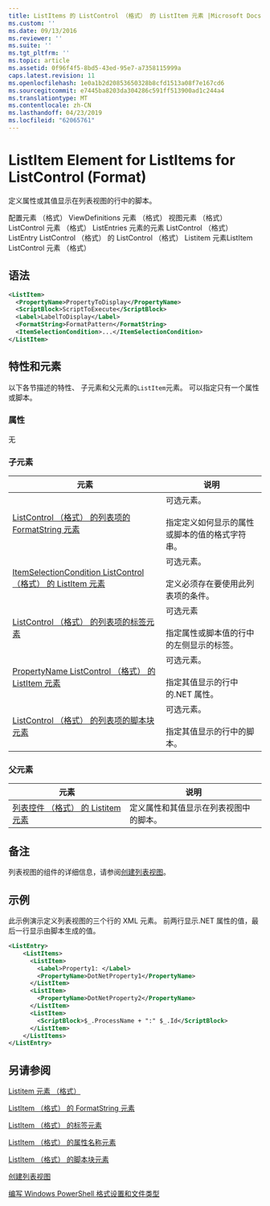 ```yaml
---
title: ListItems 的 ListControl （格式） 的 ListItem 元素 |Microsoft Docs
ms.custom: ''
ms.date: 09/13/2016
ms.reviewer: ''
ms.suite: ''
ms.tgt_pltfrm: ''
ms.topic: article
ms.assetid: 0f96f4f5-8bd5-43ed-95e7-a7358115999a
caps.latest.revision: 11
ms.openlocfilehash: 1e0a1b2d20853650328b8cfd1513a08f7e167cd6
ms.sourcegitcommit: e7445ba8203da304286c591ff513900ad1c244a4
ms.translationtype: MT
ms.contentlocale: zh-CN
ms.lasthandoff: 04/23/2019
ms.locfileid: "62065761"
---
```

# <a name="listitem-element-for-listitems-for-listcontrol-format"></a>ListItem Element for ListItems for ListControl (Format)

定义属性或其值显示在列表视图的行中的脚本。

配置元素 （格式） ViewDefinitions 元素 （格式） 视图元素 （格式） ListControl 元素 （格式） ListEntries 元素的元素 ListControl （格式） ListEntry ListControl （格式） 的 ListControl （格式） Listitem 元素ListItem ListControl 元素 （格式）

## <a name="syntax"></a>语法

```xml
<ListItem>
  <PropertyName>PropertyToDisplay</PropertyName>
  <ScriptBlock>ScriptToExecute</ScriptBlock>
  <Label>LabelToDisplay</Label>
  <FormatString>FormatPattern</FormatString>
  <ItemSelectionCondition>...</ItemSelectionCondition>
</ListItem>
```

## <a name="attributes-and-elements"></a>特性和元素

以下各节描述的特性、 子元素和父元素的`ListItem`元素。 可以指定只有一个属性或脚本。

### <a name="attributes"></a>属性

无

### <a name="child-elements"></a>子元素

|元素|说明|
|-------------|-----------------|
|[ListControl （格式） 的列表项的 FormatString 元素](./formatstring-element-for-listitem-for-listcontrol-format.md)|可选元素。<br /><br /> 指定定义如何显示的属性或脚本的值的格式字符串。|
|[ItemSelectionCondition ListControl （格式） 的 ListItem 元素](./itemselectioncondition-element-for-listitem-for-listcontrol-format.md)|可选元素。<br /><br /> 定义必须存在要使用此列表项的条件。|
|[ListControl （格式） 的列表项的标签元素](./label-element-for-listitem-for-listcontrol-format.md)|可选元素<br /><br /> 指定属性或脚本值的行中的左侧显示的标签。|
|[PropertyName ListControl （格式） 的 ListItem 元素](./propertyname-element-for-listitem-for-listcontrol-format.md)|可选元素。<br /><br /> 指定其值显示的行中的.NET 属性。|
|[ListControl （格式） 的列表项的脚本块元素](./scriptblock-element-for-listitem-for-listcontrol-format.md)|可选元素。<br /><br /> 指定其值显示的行中的脚本。|

### <a name="parent-elements"></a>父元素

|元素|说明|
|-------------|-----------------|
|[列表控件 （格式） 的 Listitem 元素](./listitems-element-for-listentry-for-listcontrol-format.md)|定义属性和其值显示在列表视图中的脚本。|

## <a name="remarks"></a>备注

列表视图的组件的详细信息，请参阅[创建列表视图](./creating-a-list-view.md)。

## <a name="example"></a>示例

此示例演示定义列表视图的三个行的 XML 元素。 前两行显示.NET 属性的值，最后一行显示由脚本生成的值。

```xml
<ListEntry>
    <ListItems>
      <ListItem>
        <Label>Property1: </Label>
        <PropertyName>DotNetProperty1</PropertyName>
      </ListItem>
      <ListItem>
        <PropertyName>DotNetProperty2</PropertyName>
      </ListItem>
      <ListItem>
        <ScriptBlock>$_.ProcessName + ":" $_.Id</ScriptBlock>
      </ListItem>
    </ListItems>
</ListEntry>

```

## <a name="see-also"></a>另请参阅

[Listitem 元素 （格式）](./listitems-element-for-listentry-for-listcontrol-format.md)

[ListItem （格式） 的 FormatString 元素](./formatstring-element-for-listitem-for-listcontrol-format.md)

[ListItem （格式） 的标签元素](./label-element-for-listitem-for-listcontrol-format.md)

[ListItem （格式） 的属性名称元素](./propertyname-element-for-listitem-for-listcontrol-format.md)

[ListItem （格式） 的脚本块元素](./scriptblock-element-for-listitem-for-listcontrol-format.md)

[创建列表视图](./creating-a-list-view.md)

[编写 Windows PowerShell 格式设置和文件类型](./writing-a-powershell-formatting-file.md)
